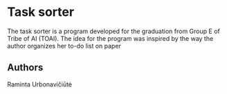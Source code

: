 # Task sorter
The task sorter is a program developed for the graduation from Group E of Tribe of AI (TOAI). The idea for the program was inspired by the way the author organizes her to-do list on paper

## Authors
Raminta Urbonavičiūtė
